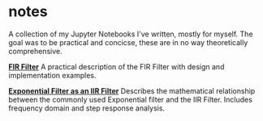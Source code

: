 # notes
A collection of my Jupyter Notebooks I've written, mostly for myself. The goal was to be practical and concicse, these are in no way theoretically comprehensive.

[**FIR Filter**](https://github.com/aerdos/notes/blob/master/FIR%20Filter.ipynb)
A practical description of the FIR Filter with design and implementation examples.

[**Exponential Filter as an IIR Filter**](https://github.com/aerdos/notes/blob/master/Exponential%20Filter%20as%20an%20IIR%20Filter.ipynb) Describes the mathematical relationship between the commonly used Exponential filter and the IIR Filter. Includes frequency domain and step response analysis.
